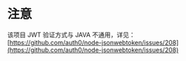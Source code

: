 # 注意
该项目 JWT 验证方式与 JAVA 不通用，详见：
[https://github.com/auth0/node-jsonwebtoken/issues/208](https://github.com/auth0/node-jsonwebtoken/issues/208)
